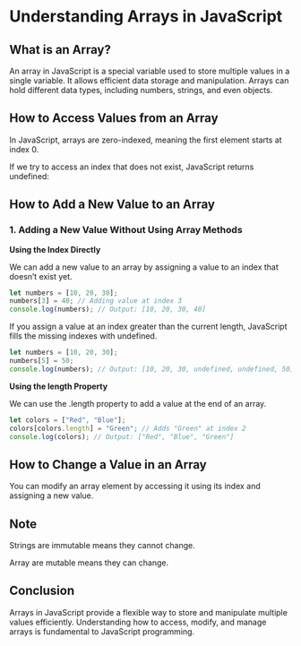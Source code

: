 # Understanding Arrays in JavaScript

## What is an Array?
An array in JavaScript is a special variable used to store multiple values in a single variable. It allows efficient data storage and manipulation. Arrays can hold different data types, including numbers, strings, and even objects.

## How to Access Values from an Array

In JavaScript, arrays are zero-indexed, meaning the first element starts at index 0.

If we try to access an index that does not exist, JavaScript returns undefined:

## How to Add a New Value to an Array

### 1. Adding a New Value Without Using Array Methods
   
**Using the Index Directly**

We can add a new value to an array by assigning a value to an index that doesn’t exist yet.

```javascript
let numbers = [10, 20, 30];
numbers[3] = 40; // Adding value at index 3
console.log(numbers); // Output: [10, 20, 30, 40]
```

If you assign a value at an index greater than the current length, JavaScript fills the missing indexes with undefined.

```javascript
let numbers = [10, 20, 30];
numbers[5] = 50; 
console.log(numbers); // Output: [10, 20, 30, undefined, undefined, 50]
```

**Using the length Property**

We can use the .length property to add a value at the end of an array.

```javascript
let colors = ["Red", "Blue"];
colors[colors.length] = "Green"; // Adds "Green" at index 2
console.log(colors); // Output: ["Red", "Blue", "Green"]
```

## How to Change a Value in an Array

You can modify an array element by accessing it using its index and assigning a new value.

## Note

Strings are immutable means they cannot change.

Array are mutable means they can change.

## Conclusion

Arrays in JavaScript provide a flexible way to store and manipulate multiple values efficiently. Understanding how to access, modify, and manage arrays is fundamental to JavaScript programming.
